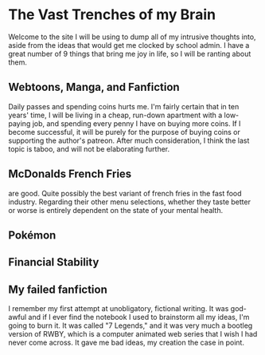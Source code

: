 # The Vast Trenches of my Brain
Welcome to the site I will be using to dump all of my intrusive thoughts into, aside from the ideas that would get me clocked by school admin. I have a great number of 9 things that bring me joy in life, so I will be ranting about them.

## Webtoons, Manga, and Fanfiction
Daily passes and spending coins hurts me. I'm fairly certain that in ten years' time, I will be living in a cheap, run-down apartment with a low-paying job, and spending every penny I have on buying more coins. If I become successful, it will be purely for the purpose of buying coins or supporting the author's patreon.
After much consideration, I think the last topic is taboo, and will not be elaborating further.

## McDonalds French Fries
are good. Quite possibly the best variant of french fries in the fast food industry. Regarding their other menu selections, whether they taste better or worse is entirely dependent on the state of your mental health.

## Pokémon

## Financial Stability

## My failed fanfiction
I remember my first attempt at unobligatory, fictional writing. It was god-awful and if I ever find the notebook I used to brainstorm all my ideas, I'm going to burn it. It was called "7 Legends," and it was very much a bootleg version of RWBY, which is a computer animated web series that I wish I had never come across. It gave me bad ideas, my creation the case in point.
